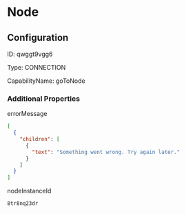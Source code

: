 # Node
## Configuration
ID:  qwggt9vgg6

Type: CONNECTION 

CapabilityName: goToNode






### Additional Properties
errorMessage
```json 
[
  {
    "children": [
      {
        "text": "Something went wrong. Try again later."
      }
    ]
  }
]
```


nodeInstanceId
```string 
8tr8nq23dr
```




